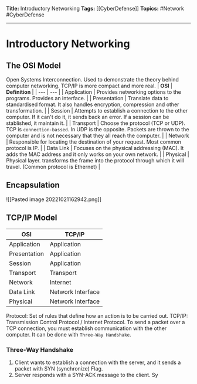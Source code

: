 **Title:** Introductory Networking
**Tags:** [[CyberDefense]]
**Topics:** #Network #CyberDefense 

---
# Introductory Networking
## The OSI Model
Open Systems Interconnection. Used to demonstrate the theory behind computer networking. TCP/IP is more compact and more real. 
| **OSI** | **Definition** |
| --- | --- |
| Application | Provides networking options to the programs. Provides an interface. |
| Presentation | Translate data to standardised format. It also handles encryption, compression and other transformation. | 
| Session | Attempts to establish a connection to the other computer. If it can't do it, it sends back an error. If a session can be stablished, it maintain it. |
| Transport | Choose the protocol (TCP or UDP). TCP is `connection-bassed`. In UDP is the opposite. Packets are thrown to the computer and is not necessary that they all reach the computer. |
| Network | Responsible for locating the destination of your request. Most common protocol is IP. |
| Data Link | Focuses on the physical addressing (MAC). It adds the MAC address and it only works on your own network. |
| Physical | Physical layer. transforms the frame into the protocol through which it will travel. (Common protocol is Ethernet) |

## Encapsulation
![[Pasted image 20221021162942.png]]

## TCP/IP Model
| **OSI** | **TCP/IP** |
| --- | --- |
| Application | Application |
| Presentation | Application | 
| Session | Application |
| Transport | Transport |
| Network | Internet |
| Data Link | Network Interface |
| Physical | Network Interface |

Protocol: Set of rules that define how an action is to be carried out. 
TCP/IP: Transmission Control Protocol / Internet Protocol.
To send a packet over a TCP connection, you must establish communication with the other computer. It can be done with `Three-Way Handshake`.
### Three-Way Handshake
1. Client wants to establish a connection with the server, and it sends a packet with SYN (synchronize) Flag.
2. Server responds with a SYN-ACK message to the client. Sy